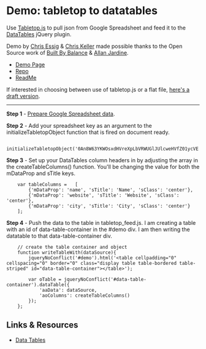 # Demo: tabletop to datatables

Use [Tabletop.js](http://builtbybalance.com/Tabletop/) to pull json from Google Spreadsheet and feed it to the [DataTables](http://datatables.net/) jQuery plugin.

Demo by [Chris Essig](https://twitter.com/CourierEssig) &amp; [Chris Keller](https://twitter.com/ChrisLKeller) made possible thanks to the Open Source work of [Built By Balance](http://builtbybalance.com) &amp; [Allan Jardine](https://github.com/DataTables).

- [Demo Page](http://projects.chrislkeller.com/demos/tabletop_to_datatables)
- [Repo](https://github.com/chrislkeller/tabletop_to_datatables)
- [ReadMe](https://github.com/chrislkeller/tabletop_to_datatables#readme)

If interested in choosing between use of tabletop.js or a flat file, [here's a draft version](https://github.com/chrislkeller/datafeed_to_datatables).

----

**Step 1** - [Prepare Google Spreadsheet data](http://builtbybalance.com/Tabletop/#tabletop-instructions).

**Step 2** - Add your spreadsheet key as an argument to the initializeTabletopObject function that is fired on document ready.

        initializeTabletopObject('0An8W63YKWOsxdHVreXpLbVRWUGlJUlcweHVfZ01ycVE');

**Step 3** - Set up your DataTables column headers in by adjusting the array in the createTableColumns() function. You'll be changing the value for both the mDataProp and sTitle keys.

        var tableColumns =   [
    		{'mDataProp': 'name', 'sTitle': 'Name', 'sClass': 'center'},
    		{'mDataProp': 'website', 'sTitle': 'Website', 'sClass': 'center'},
    		{'mDataProp': 'city', 'sTitle': 'City', 'sClass': 'center'}
    	];

**Step 4** - Push the data to the table in tabletop_feed.js. I am creating a table with an id of data-table-container in the #demo div. I am then writing the datatable to that data-table-container div.

        // create the table container and object
        function writeTableWith(dataSource){
            jqueryNoConflict('#demo').html('<table cellpadding="0" cellspacing="0" border="0" class="display table table-bordered table-striped" id="data-table-container"></table>');

            var oTable = jqueryNoConflict('#data-table-container').dataTable({
                'aaData': dataSource,
                'aoColumns': createTableColumns()
            });
        };

## Links & Resources

* [Data Tables](http://datatables.net/index)